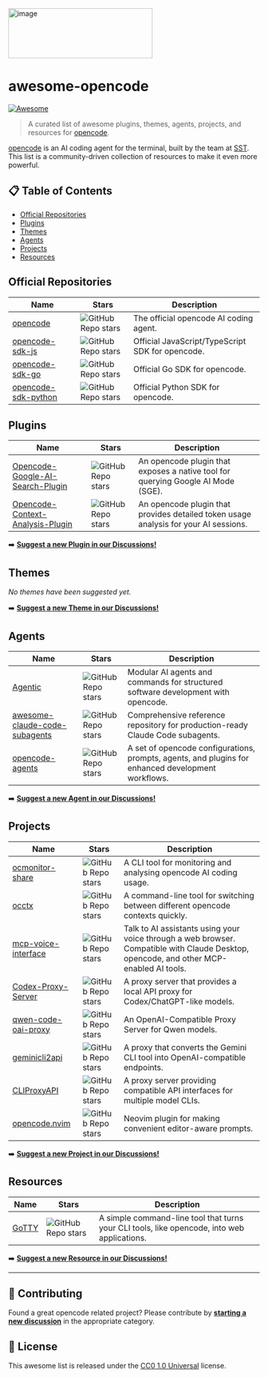<img width="289" height="100" alt="image" src="https://github.com/user-attachments/assets/aced1e8e-e6be-485a-9015-b822d01ab064" />

# awesome-opencode

[![Awesome](https://awesome.re/badge.svg)](https://awesome.re)

> A curated list of awesome plugins, themes, agents, projects, and resources for [opencode](https://opencode.ai/).

[opencode](https://opencode.ai/) is an AI coding agent for the terminal, built by the team at [SST](https://github.com/sst). This list is a community-driven collection of resources to make it even more powerful.

## 📋 Table of Contents

- [Official Repositories](#official-repositories)
- [Plugins](#plugins)
- [Themes](#themes)
- [Agents](#agents)
- [Projects](#projects)
- [Resources](#resources)

## Official Repositories

|Name|Stars|Description|
|---|---|---|
|[opencode](https://github.com/sst/opencode)|![GitHub Repo stars](https://badgen.net/github/stars/sst/opencode)|The official opencode AI coding agent.|
|[opencode-sdk-js](https://github.com/sst/opencode-sdk-js)|![GitHub Repo stars](https://badgen.net/github/stars/sst/opencode-sdk-js)|Official JavaScript/TypeScript SDK for opencode.|
|[opencode-sdk-go](https://github.com/sst/opencode-sdk-go)|![GitHub Repo stars](https://badgen.net/github/stars/sst/opencode-sdk-go)|Official Go SDK for opencode.|
|[opencode-sdk-python](https://github.com/sst/opencode-sdk-python)|![GitHub Repo stars](https://badgen.net/github/stars/sst/opencode-sdk-python)|Official Python SDK for opencode.|

## Plugins

|Name|Stars|Description|
|---|---|---|
|[Opencode-Google-AI-Search-Plugin](https://github.com/ahosker/Opencode-Google-AI-Search-Plugin)|![GitHub Repo stars](https://badgen.net/github/stars/ahosker/Opencode-Google-AI-Search-Plugin)|An opencode plugin that exposes a native tool for querying Google AI Mode (SGE).|
|[Opencode-Context-Analysis-Plugin](https://github.com/IgorWarzocha/Opencode-Context-Analysis-Plugin)|![GitHub Repo stars](https://badgen.net/github/stars/IgorWarzocha/Opencode-Context-Analysis-Plugin)|An opencode plugin that provides detailed token usage analysis for your AI sessions.|

➡️ **[Suggest a new Plugin in our Discussions!](https://github.com/awesome-opencode/awesome-opencode/discussions/categories/plugins)**

## Themes

*No themes have been suggested yet.*

➡️ **[Suggest a new Theme in our Discussions!](https://github.com/awesome-opencode/awesome-opencode/discussions/categories/themes)**

## Agents

|Name|Stars|Description|
|---|---|---|
|[Agentic](https://github.com/Cluster444/agentic)|![GitHub Repo stars](https://badgen.net/github/stars/Cluster444/agentic)|Modular AI agents and commands for structured software development with opencode.|
|[awesome-claude-code-subagents](https://github.com/VoltAgent/awesome-claude-code-subagents)|![GitHub Repo stars](https://badgen.net/github/stars/VoltAgent/awesome-claude-code-subagents)|Comprehensive reference repository for production-ready Claude Code subagents.|
|[opencode-agents](https://github.com/darrenhinde/opencode-agents)|![GitHub Repo stars](https://badgen.net/github/stars/darrenhinde/opencode-agents)|A set of opencode configurations, prompts, agents, and plugins for enhanced development workflows.|

➡️ **[Suggest a new Agent in our Discussions!](https://github.com/awesome-opencode/awesome-opencode/discussions/categories/agents)**

## Projects

|Name|Stars|Description|
|---|---|---|
|[ocmonitor-share](https://github.com/Shlomob/ocmonitor-share)|![GitHub Repo stars](https://badgen.net/github/stars/Shlomob/ocmonitor-share)|A CLI tool for monitoring and analysing opencode AI coding usage.|
|[occtx](https://github.com/hungthai1401/occtx)|![GitHub Repo stars](https://badgen.net/github/stars/hungthai1401/occtx)|A command-line tool for switching between different opencode contexts quickly.|
|[mcp-voice-interface](https://github.com/shantur/mcp-voice-interface)|![GitHub Repo stars](https://badgen.net/github/stars/shantur/mcp-voice-interface)|Talk to AI assistants using your voice through a web browser. Compatible with Claude Desktop, opencode, and other MCP-enabled AI tools.|
|[Codex-Proxy-Server](https://github.com/unluckyjori/Codex-Proxy-Server)|![GitHub Repo stars](https://badgen.net/github/stars/unluckyjori/Codex-Proxy-Server)|A proxy server that provides a local API proxy for Codex/ChatGPT-like models.|
|[qwen-code-oai-proxy](https://github.com/aptdnfapt/qwen-code-oai-proxy)|![GitHub Repo stars](https://badgen.net/github/stars/aptdnfapt/qwen-code-oai-proxy)|An OpenAI-Compatible Proxy Server for Qwen models.|
|[geminicli2api](https://github.com/gzzhongqi/geminicli2api)|![GitHub Repo stars](https://badgen.net/github/stars/gzzhongqi/geminicli2api)|A proxy that converts the Gemini CLI tool into OpenAI-compatible endpoints.|
|[CLIProxyAPI](https://github.com/router-for-me/CLIProxyAPI)|![GitHub Repo stars](https://badgen.net/github/stars/router-for-me/CLIProxyAPI)|A proxy server providing compatible API interfaces for multiple model CLIs.|
|[opencode.nvim](https://github.com/NickvanDyke/opencode.nvim)|![GitHub Repo stars](https://badgen.net/github/stars/NickvanDyke/opencode.nvim)|Neovim plugin for making convenient editor-aware prompts.|

➡️ **[Suggest a new Project in our Discussions!](https://github.com/awesome-opencode/awesome-opencode/discussions/categories/projects)**

## Resources

|Name|Stars|Description|
|---|---|---|
|[GoTTY](https://github.com/sorenisanerd/gotty)|![GitHub Repo stars](https://badgen.net/github/stars/sorenisanerd/gotty)|A simple command-line tool that turns your CLI tools, like opencode, into web applications.|

➡️ **[Suggest a new Resource in our Discussions!](https://github.com/awesome-opencode/awesome-opencode/discussions/categories/resources)**

---

## 🤝 Contributing

Found a great opencode related project? Please contribute by **[starting a new discussion](https://github.com/awesome-opencode/awesome-opencode/discussions)** in the appropriate category.

## 📄 License

This awesome list is released under the [CC0 1.0 Universal](https://creativecommons.org/publicdomain/zero/1.0/) license.
